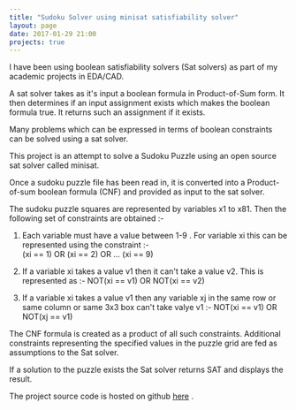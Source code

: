 ```yaml
---
title: "Sudoku Solver using minisat satisfiability solver"
layout: page
date: 2017-01-29 21:00
projects: true
---
```


I have been using boolean satisfiability solvers (Sat solvers) as part of my academic projects in EDA/CAD.  

A sat solver takes as it's input a boolean formula in Product-of-Sum form. It then determines if an input assignment exists which makes the boolean formula true. It returns such an assignment if it exists.  

Many problems which can be expressed in terms of boolean constraints can be solved using a sat solver.

This project is an attempt to solve a Sudoku Puzzle using an open source sat solver called minisat.  

Once a sudoku puzzle file has been read in, it is converted into a Product-of-sum boolean formula (CNF) and provided as input to the sat solver. 

The sudoku puzzle squares are represented by variables x1 to x81. Then the following set of constraints are obtained :-
1) Each variable must have a value between 1-9 . For variable xi this can be represented using the constraint :-  
(xi == 1) OR (xi == 2) OR ... (xi == 9) 

2) If a variable xi takes a value v1 then it can't take a value v2. This is represented as :- 
NOT(xi == v1) OR NOT(xi == v2)

3) If a variable xi takes a value v1 then any variable xj in the same row or same column or same 3x3 box can't take valye v1 :- 
NOT(xi == v1) OR NOT(xj == v1) 

The CNF formula is created as a product of all such constraints. Additional constraints representing the specified values in the puzzle grid are fed as assumptions to the Sat solver.

If a solution to the puzzle exists the Sat solver returns SAT and displays the result.

The project source code is hosted on github [here](https://github.com/ameyaskVT/sudokuSatSolver) . 
